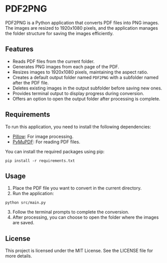 # PDF2PNG

PDF2PNG is a Python application that converts PDF files into PNG images. The images are resized to 1920x1080 pixels, and the application manages the folder structure for saving the images efficiently.

## Features

- Reads PDF files from the current folder.
- Generates PNG images from each page of the PDF.
- Resizes images to 1920x1080 pixels, maintaining the aspect ratio.
- Creates a default output folder named `PDF2PNG` with a subfolder named after the PDF file.
- Deletes existing images in the output subfolder before saving new ones.
- Provides terminal output to display progress during conversion.
- Offers an option to open the output folder after processing is complete.

## Requirements

To run this application, you need to install the following dependencies:

- [Pillow](https://pypi.org/project/Pillow/): For image processing.
- [PyMuPDF](https://pypi.org/project/PyMuPDF/): For reading PDF files.

You can install the required packages using pip:

```
pip install -r requirements.txt
```

## Usage

1. Place the PDF file you want to convert in the current directory.
2. Run the application:

```
python src/main.py
```

3. Follow the terminal prompts to complete the conversion.
4. After processing, you can choose to open the folder where the images are saved.

## License

This project is licensed under the MIT License. See the LICENSE file for more details.